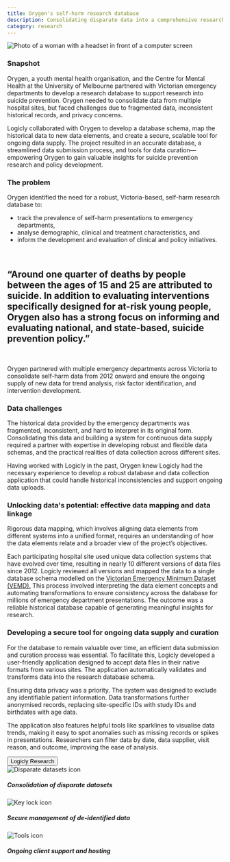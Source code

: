 ```yaml
---
title: Orygen's self-harm research database 
description: Consolidating disparate data into a comprehensive research database
category: research
---
```


<div class="grid grid-cols-12 gap-0 lg:gap-8">

<div class="col-span-12 project-images">
  <div class="grid grid-cols-12">
    <div class="col-span-12">
    <img src="/Projects/Images/13_Outdoor_Power_Equipment_Association/Outdoor-Power-Equipment-Association-customer-care-worker.jpg" alt="Photo of a woman with a headset in front of a computer screen" />
    </div>
  </div>
</div>


<div class="col-span-12 lg:col-span-9 project-text lg:order-last">
<div>

### Snapshot
Orygen, a youth mental health organisation, and the Centre for Mental Health at the University of Melbourne partnered with Victorian emergency departments to develop a research database to support research into suicide prevention. Orygen needed to consolidate data from multiple hospital sites, but faced challenges due to fragmented data, inconsistent historical records, and privacy concerns. 

Logicly collaborated with Orygen to develop a database schema, map the historical data to new data elements, and create a secure, scalable tool for ongoing data supply. The project resulted in an accurate database, a streamlined data submission process, and tools for data curation—empowering Orygen to gain valuable insights for suicide prevention research and policy development.

### The problem
Orygen identified the need for a robust, Victoria-based, self-harm research database to:
<div class="blog-text-list">
    <ul>
        <li>track the prevalence of self-harm presentations to emergency departments,</li>
        <li>analyse demographic, clinical and treatment characteristics, and</li>
        <li>inform the development and evaluation of clinical and policy initiatives.</li>
    </ul>
    </br>
</div>

<div class="px-0 xl:px-0">
    <div class="text-center text-logiclytheme3">
        <h2 class="text-lg font-semibold">“Around one quarter of deaths by people between the ages of 15 and 25 are attributed to suicide. In addition to evaluating interventions specifically designed for at-risk young people, Orygen also has a strong focus on informing and evaluating national, and state-based, suicide prevention policy.”</h2>
    </div>
    </br>
</div>

Orygen partnered with multiple emergency departments across Victoria to consolidate self-harm data from 2012 onward and ensure the ongoing supply of new data for trend analysis, risk factor identification, and intervention development.

### Data challenges

The historical data provided by the emergency departments was fragmented, inconsistent, and hard to interpret in its original form. Consolidating this data and building a system for continuous data supply required a partner with expertise in developing robust and flexible data schemas, and the practical realities of data collection across different sites.

Having worked with Logicly in the past, Orygen knew Logicly had the necessary experience to develop a robust database and data collection application that could handle historical inconsistencies and support ongoing data uploads.

### Unlocking data's potential: effective data mapping and data linkage

Rigorous data mapping, which involves aligning data elements from different systems into a unified format, requires an understanding of how the data elements relate and a broader view of the project’s objectives. 

Each participating hospital site used unique data collection systems that have evolved over time, resulting in nearly 10 different versions of data files since 2012. Logicly reviewed all versions and mapped the data to a single database schema modelled on the <a href="https://www.tmr.qld.gov.au/">Victorian Emergency Minimum Dataset (VEMD).</a> This process involved interpreting the data element concepts and automating transformations to ensure consistency across the database for millions of emergency department presentations. The outcome was a reliable historical database capable of generating meaningful insights for research.

### Developing a secure tool for ongoing data supply and curation

For the database to remain valuable over time, an efficient data submission and curation process was essential. To facilitate this, Logicly developed a user-friendly application designed to accept data files in their native formats from various sites. The application automatically validates and transforms data into the research database schema.

Ensuring data privacy was a priority. The system was designed to exclude any identifiable patient information. Data transformations further anonymised records, replacing site-specific IDs with study IDs and birthdates with age data.

The application also features helpful tools like sparklines to visualise data trends, making it easy to spot anomalies such as missing records or spikes in presentations. Researchers can filter data by date, data supplier, visit reason, and outcome, improving the ease of analysis.

<a href="/research" class="block w-48 h-12 my-5 font-medium text-center text-white tt-lc bg-logiclyorange hover:bg-logiclyhover">
  <button class="w-full h-full">Logicly Research</button>
</a>

</div>
</div>


<div class="col-span-12 lg:col-span-3 icons-sidebar">
<div>
<img src="/Projects/Icons/10_Outcome_Measures_Self_Service_System_(OMSSS)/Collection_of_large_detailed_data_sets.svg" alt="Disparate datasets icon" />

##### Consolidation of disparate datasets
</div>

<div>
<img src="/Projects/Icons/2_UoM_Centre_for_mental_health/Secure_management_of_deidentified_data.svg" alt="Key lock icon" />

##### Secure management of de-identified data
</div>

<div class="icons-sidebar-last">
<img src="/Projects/Icons/3_UoM_Medical_School’s_Department_of_General_Practice/Ongoing_client_support_and_hosting.svg" alt="Tools icon" />

##### Ongoing client support and hosting
</div>
</div>

</div>

